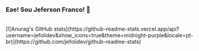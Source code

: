 ### Eae! Sou Jeferson Franco! 👋

<div style="display: inline_block"><br>
   [![Anurag's GitHub stats](https://github-readme-stats.vercel.app/api?username=jefolidev&show_icons=true&theme=midnight-purple&locale=pt-br)](https://github.com/jefolidev/github-readme-stats)

</div>


